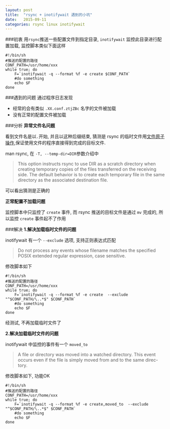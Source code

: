 ```yaml
---
layout: post
title:  "rsync + inotifywait 遇到的小坑"
date:   2015-09-11
categories: rsync linux inotifywait
---
```


###初衷
用`rsync`推送一些配置文件到指定目录, `inotifywait` 监控此目录进行配置加载, 监控脚本类似下面这样

```
#!/bin/sh
#推送的配置的路径
CONF_PATH=/usr/home/xxx
while true; do
    F=`inotifywait -q --format %f -e create $CONF_PATH`
    #do something
    echo $F
done
```

###遇到的问题
通过程序日志发现

* 经常的会有类似 `.XX.conf.ztjZBc` 名字的文件被加载
* 没有正常的配置文件被加载  

###分析
**异常文件名问题**

看到文件名是以`.`开始, 并且以这种后缀结束, 猜测是 rsync 的临时文件用[文件原子操作](http://jialeicui.github.io/file/atomic/2015/05/19/文件原子写入内容.html),保证使用文件的程序直接得到完成的目标文件.  

man rsync, 在 `-T, --temp-dir=DIR`参数介绍中
>This option instructs rsync to use DIR as a scratch directory when creating temporary copies of the files transferred  on  the  receiving
side.  The default behavior is to create each temporary file in the same directory as the associated destination file.

可以看出猜测是正确的  

**正常配置不加载问题**

监控脚本中只监控了 `create` 事件, 而 rsync 推送的目标文件是通过 `mv` 完成的, 所以监控 `create` 事件起不了作用

###解决
**1.解决加载临时文件的问题**

inotifywait 有一个 `--exclude` 选项, 支持正则表达式匹配
>Do not process any events whose filename matches the specified POSIX extended regular expression, case sensitive.

修改脚本如下

```
#!/bin/sh
#推送的配置的路径
CONF_PATH=/usr/home/xxx
while true; do
    F=`inotifywait -q --format %f -e create  --exclude "^$CONF_PATH/\..*$" $CONF_PATH`
    #do something
    echo $F
done
```
经测试, 不再加载临时文件了

**2.解决加载临时文件的问题**

inotifywait 中监控的事件有一个 `moved_to`
>A file or directory was moved into a watched directory.  This event occurs even if the file is simply moved from and to the  same  direc-tory.

修改脚本如下, 功能OK

```
#!/bin/sh
#推送的配置的路径
CONF_PATH=/usr/home/xxx
while true; do
    F=`inotifywait -q --format %f -e create,moved_to  --exclude "^$CONF_PATH/\..*$" $CONF_PATH`
    #do something
    echo $F
done
```